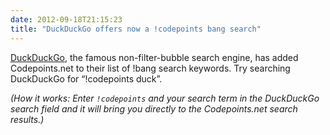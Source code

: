 ```yaml
---
date: 2012-09-18T21:15:23
title: "DuckDuckGo offers now a !codepoints bang search"
---
```


[DuckDuckGo](http://duckduckgo.com), the famous non-filter-bubble
search engine, has added Codepoints.net to their list of&#160;!bang search
keywords. Try searching DuckDuckGo for “!codepoints duck”.

_(How it works: Enter `!codepoints` and your search term in the DuckDuckGo
search field and it will bring you directly to the Codepoints.net search
results.)_
